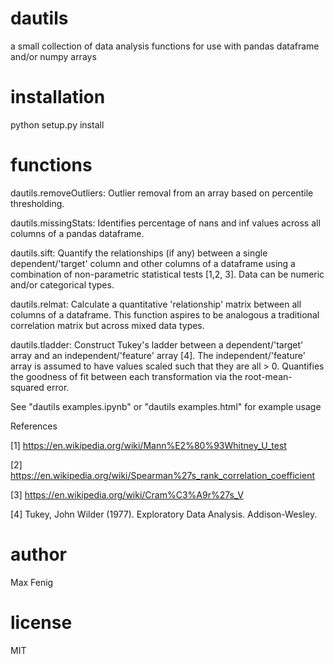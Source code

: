 # dautils
a small collection of data analysis functions for use with pandas dataframe and/or numpy arrays

# installation
python setup.py install

# functions
dautils.removeOutliers: Outlier removal from an array based on percentile thresholding.

dautils.missingStats: Identifies percentage of nans and inf values across all columns of a pandas dataframe.

dautils.sift: Quantify the relationships (if any) between a single dependent/'target' column and other columns of a dataframe using a combination of non-parametric statistical tests [1,2, 3].  Data can be numeric and/or categorical types.

dautils.relmat: Calculate a quantitative 'relationship' matrix between all columns of a dataframe.  This function aspires to be analogous a traditional correlation matrix but across mixed data types.

dautils.tladder: Construct Tukey's ladder between a dependent/'target' array and an independent/'feature' array [4].  The independent/'feature' array is assumed to have values scaled such that they are all > 0.  Quantifies the goodness of fit between each transformation via the root-mean-squared error.

See "dautils examples.ipynb" or "dautils examples.html" for example usage

References

[1] https://en.wikipedia.org/wiki/Mann%E2%80%93Whitney_U_test

[2] https://en.wikipedia.org/wiki/Spearman%27s_rank_correlation_coefficient

[3] https://en.wikipedia.org/wiki/Cram%C3%A9r%27s_V

[4] Tukey, John Wilder (1977). Exploratory Data Analysis. Addison-Wesley.

# author
Max Fenig

# license
MIT
